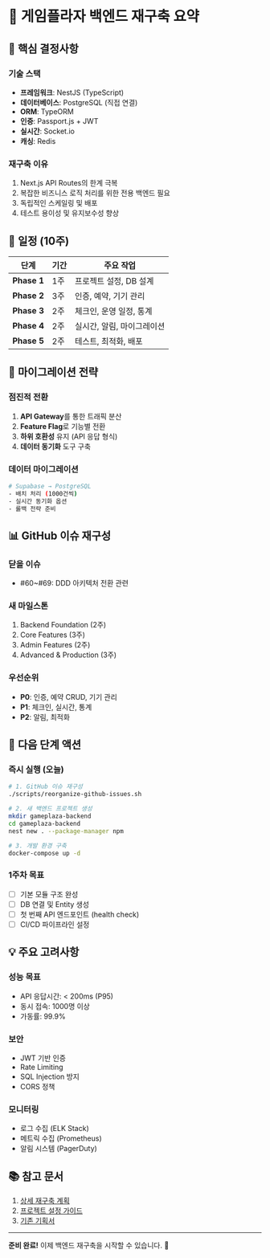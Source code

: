 # 🚀 게임플라자 백엔드 재구축 요약

## 📌 핵심 결정사항

### 기술 스택
- **프레임워크**: NestJS (TypeScript)
- **데이터베이스**: PostgreSQL (직접 연결)
- **ORM**: TypeORM
- **인증**: Passport.js + JWT
- **실시간**: Socket.io
- **캐싱**: Redis

### 재구축 이유
1. Next.js API Routes의 한계 극복
2. 복잡한 비즈니스 로직 처리를 위한 전용 백엔드 필요
3. 독립적인 스케일링 및 배포
4. 테스트 용이성 및 유지보수성 향상

## 📅 일정 (10주)

| 단계 | 기간 | 주요 작업 |
|------|------|-----------|
| **Phase 1** | 1주 | 프로젝트 설정, DB 설계 |
| **Phase 2** | 3주 | 인증, 예약, 기기 관리 |
| **Phase 3** | 2주 | 체크인, 운영 일정, 통계 |
| **Phase 4** | 2주 | 실시간, 알림, 마이그레이션 |
| **Phase 5** | 2주 | 테스트, 최적화, 배포 |

## 🔄 마이그레이션 전략

### 점진적 전환
1. **API Gateway**를 통한 트래픽 분산
2. **Feature Flag**로 기능별 전환
3. **하위 호환성** 유지 (API 응답 형식)
4. **데이터 동기화** 도구 구축

### 데이터 마이그레이션
```bash
# Supabase → PostgreSQL
- 배치 처리 (1000건씩)
- 실시간 동기화 옵션
- 롤백 전략 준비
```

## 📊 GitHub 이슈 재구성

### 닫을 이슈
- #60~#69: DDD 아키텍처 전환 관련

### 새 마일스톤
1. Backend Foundation (2주)
2. Core Features (3주)
3. Admin Features (2주)
4. Advanced & Production (3주)

### 우선순위
- **P0**: 인증, 예약 CRUD, 기기 관리
- **P1**: 체크인, 실시간, 통계
- **P2**: 알림, 최적화

## 🎯 다음 단계 액션

### 즉시 실행 (오늘)
```bash
# 1. GitHub 이슈 재구성
./scripts/reorganize-github-issues.sh

# 2. 새 백엔드 프로젝트 생성
mkdir gameplaza-backend
cd gameplaza-backend
nest new . --package-manager npm

# 3. 개발 환경 구축
docker-compose up -d
```

### 1주차 목표
- [ ] 기본 모듈 구조 완성
- [ ] DB 연결 및 Entity 생성
- [ ] 첫 번째 API 엔드포인트 (health check)
- [ ] CI/CD 파이프라인 설정

## 💡 주요 고려사항

### 성능 목표
- API 응답시간: < 200ms (P95)
- 동시 접속: 1000명 이상
- 가동률: 99.9%

### 보안
- JWT 기반 인증
- Rate Limiting
- SQL Injection 방지
- CORS 정책

### 모니터링
- 로그 수집 (ELK Stack)
- 메트릭 수집 (Prometheus)
- 알림 시스템 (PagerDuty)

## 📚 참고 문서

1. [상세 재구축 계획](./BACKEND_REBUILD_PLAN.md)
2. [프로젝트 설정 가이드](./BACKEND_PROJECT_SETUP.md)
3. [기존 기획서](./planning/complete_specification.md)

---

**준비 완료!** 이제 백엔드 재구축을 시작할 수 있습니다. 🚀